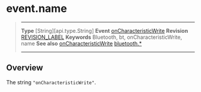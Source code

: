 # event.name

> --------------------- ------------------------------------------------------------------------------------------
> __Type__              [String][api.type.String]
> __Event__             [onCharacteristicWrite](/plugin.bluetooth.type.Gatt.event.onCharacteristicWrite.md)
> __Revision__          [REVISION_LABEL](REVISION_URL)
> __Keywords__          Bluetooth, bt, onCharacteristicWrite, name
> __See also__          [onCharacteristicWrite](/plugin.bluetooth.type.Gatt.event.onCharacteristicWrite.md)
>						[bluetooth.*](/plugin.bluetooth.md)
> --------------------- ------------------------------------------------------------------------------------------

## Overview

The string `"onCharacteristicWrite"`.